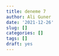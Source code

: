 ```yaml
---
title: deneme 7
author: Ali Guner
date: '2021-12-26'
slug: []
categories: []
tags: []
draft: yes
---
```

